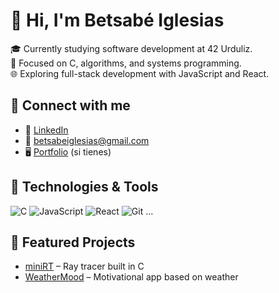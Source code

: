 # 👋 Hi, I'm Betsabé Iglesias

🎓 Currently studying software development at 42 Urduliz.  
🔧 Focused on C, algorithms, and systems programming.  
🌐 Exploring full-stack development with JavaScript and React.

## 🔗 Connect with me
- 💼 [LinkedIn](https://www.linkedin.com/in/tu-usuario/)
- 📧 betsabeiglesias@gmail.com
- 🖥️ [Portfolio](https://tuweb.dev) (si tienes)

## 🧰 Technologies & Tools
![C](https://img.shields.io/badge/C-00599C?style=for-the-badge&logo=c&logoColor=white)
![JavaScript](https://img.shields.io/badge/JavaScript-F7DF1E?style=for-the-badge&logo=javascript&logoColor=black)
![React](https://img.shields.io/badge/React-20232A?style=for-the-badge&logo=react&logoColor=61DAFB)
![Git](https://img.shields.io/badge/Git-F05032?style=for-the-badge&logo=git&logoColor=white)
...

## 📂 Featured Projects
- [miniRT](https://github.com/aolabarr/miniRT) – Ray tracer built in C
- [WeatherMood](https://github.com/tuusuario/weathermood) – Motivational app based on weather
